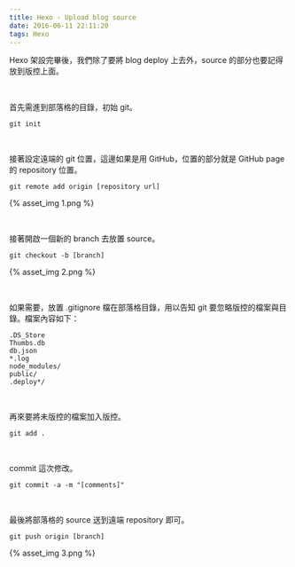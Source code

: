 ```yaml
---
title: Hexo - Upload blog source
date: 2016-06-11 22:11:20
tags: Hexo
---
```


Hexo 架設完畢後，我們除了要將 blog deploy 上去外，source 的部分也要記得放到版控上面。  

<!-- More -->

<br/>


首先需進到部落格的目錄，初始 git。  

    git init

<br/>


接著設定遠端的 git 位置，這邊如果是用 GitHub，位置的部分就是 GitHub page 的 repository 位置。  

    git remote add origin [repository url]

{% asset_img 1.png %}

<br/>


接著開啟一個新的 branch 去放置 source。  

    git checkout -b [branch]

{% asset_img 2.png %}

<br/>


如果需要，放置 .gitignore 檔在部落格目錄，用以告知 git 要忽略版控的檔案與目錄。檔案內容如下：    

    .DS_Store
    Thumbs.db
    db.json
    *.log
    node_modules/
    public/
    .deploy*/

<br/>


再來要將未版控的檔案加入版控。  

    git add .

<br/>


commit 這次修改。  

    git commit -a -m "[comments]"

<br/>


最後將部落格的 source 送到遠端 repository 即可。  

    git push origin [branch]

{% asset_img 3.png %}

